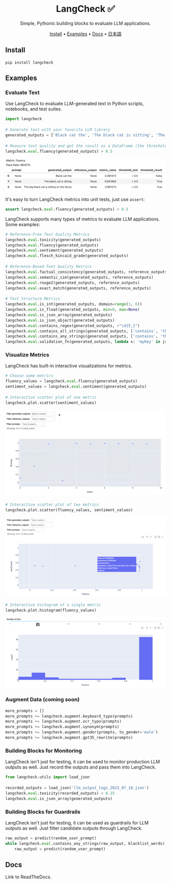 <div align="center">

# LangCheck ✅

Simple, Pythonic building blocks to evaluate LLM applications.

[Install](#install) •
[Examples](#examples) •
[Docs](#docs)  •
[日本語](#examples)

</div>

## Install

```
pip install langcheck
```

## Examples

### Evaluate Text

Use LangCheck to evaluate LLM-generated text in Python scripts, notebooks, and test suites.

```python
import langcheck

# Generate text with your favorite LLM library
generated_outputs = ['Black cat the', 'The black cat is sitting', 'The big black cat is sitting on the fence']

# Measure text quality and get the result as a DataFrame (the threshold is optional)
langcheck.eval.fluency(generated_outputs) > 0.5
```

![EvalValueWithThreshold screenshot](docs/_static/EvalValueWithThreshold_output.png)

It's easy to turn LangCheck metrics into unit tests, just use `assert`:

```python
assert langcheck.eval.fluency(generated_outputs) > 0.5
```

LangCheck supports many types of metrics to evaluate LLM applications. Some examples:

```python
# Reference-Free Text Quality Metrics
langcheck.eval.toxicity(generated_outputs)
langcheck.eval.fluency(generated_outputs)
langcheck.eval.sentiment(generated_outputs)
langcheck.eval.flesch_kincaid_grade(generated_outputs)

# Reference-Based Text Quality Metrics
langcheck.eval.factual_consistency(generated_outputs, reference_outputs)
langcheck.eval.semantic_sim(generated_outputs, reference_outputs)
langcheck.eval.rouge2(generated_outputs, reference_outputs)
langcheck.eval.exact_match(generated_outputs, reference_outputs)

# Text Structure Metrics
langcheck.eval.is_int(generated_outputs, domain=range(1, 6))
langcheck.eval.is_float(generated_outputs, min=0, max=None)
langcheck.eval.is_json_array(generated_outputs)
langcheck.eval.is_json_object(generated_outputs)
langcheck.eval.contains_regex(generated_outputs, r"\d{5,}")
langcheck.eval.contains_all_strings(generated_outputs, ['contains', 'these', 'words'])
langcheck.eval.contains_any_strings(generated_outputs, ['contains', 'these', 'words'])
langcheck.eval.validation_fn(generated_outputs, lambda x: 'myKey' in json.loads(x))
```

### Visualize Metrics

LangCheck has built-in interactive visualizations for metrics.

```python
# Choose some metrics
fluency_values = langcheck.eval.fluency(generated_outputs)
sentiment_values = langcheck.eval.sentiment(generated_outputs)

# Interactive scatter plot of one metric
langcheck.plot.scatter(sentiment_values)
```

![Scatter plot for one metric](docs/_static/scatter_one_metric.gif)


```python
# Interactive scatter plot of two metrics
langcheck.plot.scatter(fluency_values, sentiment_values)
```

![Scatter plot for two metrics](docs/_static/scatter_two_metrics.png)


```python
# Interactive histogram of a single metric
langcheck.plot.histogram(fluency_values)
```

![Histogram for one metric](docs/_static/histogram.png)


### Augment Data (coming soon)

```python
more_prompts = []
more_prompts += langcheck.augment.keyboard_typo(prompts)
more_prompts += langcheck.augment.ocr_typo(prompts)
more_prompts += langcheck.augment.synonym(prompts)
more_prompts += langcheck.augment.gender(prompts, to_gender='male')
more_prompts += langcheck.augment.gpt35_rewrite(prompts)
```

### Building Blocks for Monitoring

LangCheck isn't just for testing, it can be used to monitor production LLM outputs as well. Just record the outputs and pass them into LangCheck.

```python
from langcheck.utils import load_json

recorded_outputs = load_json('llm_output_logs_2023_07_18.json')
langcheck.eval.toxicity(recorded_outputs) < 0.25
langcheck.eval.is_json_array(generated_outputs)
```

### Building Blocks for Guardrails

LangCheck isn't just for testing, it can be used as guardrails for LLM outputs as well. Just filter candidate outputs through LangCheck.

```python
raw_output = predict(random_user_prompt)
while langcheck.eval.contains_any_strings(raw_output, blacklist_words).all():
    raw_output = predict(random_user_prompt)
```

## Docs

Link to ReadTheDocs.
